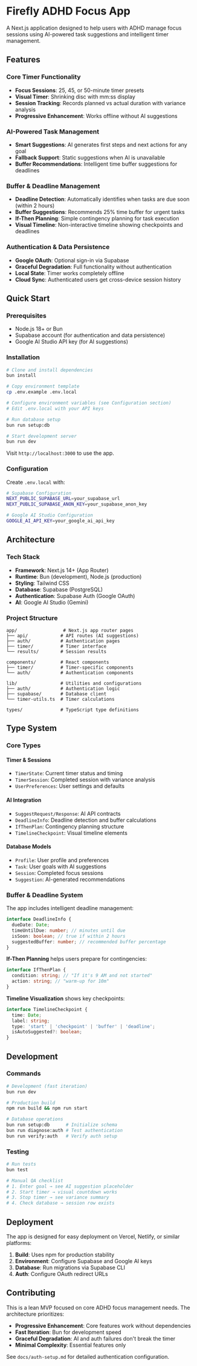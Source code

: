 # Firefly ADHD Focus App

A Next.js application designed to help users with ADHD manage focus sessions using AI-powered task suggestions and intelligent timer management.

## Features

### Core Timer Functionality
- **Focus Sessions**: 25, 45, or 50-minute timer presets
- **Visual Timer**: Shrinking disc with mm:ss display
- **Session Tracking**: Records planned vs actual duration with variance analysis
- **Progressive Enhancement**: Works offline without AI suggestions

### AI-Powered Task Management
- **Smart Suggestions**: AI generates first steps and next actions for any goal
- **Fallback Support**: Static suggestions when AI is unavailable
- **Buffer Recommendations**: Intelligent time buffer suggestions for deadlines

### Buffer & Deadline Management
- **Deadline Detection**: Automatically identifies when tasks are due soon (within 2 hours)
- **Buffer Suggestions**: Recommends 25% time buffer for urgent tasks
- **If-Then Planning**: Simple contingency planning for task execution
- **Visual Timeline**: Non-interactive timeline showing checkpoints and deadlines

### Authentication & Data Persistence
- **Google OAuth**: Optional sign-in via Supabase
- **Graceful Degradation**: Full functionality without authentication
- **Local State**: Timer works completely offline
- **Cloud Sync**: Authenticated users get cross-device session history

## Quick Start

### Prerequisites
- Node.js 18+ or Bun
- Supabase account (for authentication and data persistence)
- Google AI Studio API key (for AI suggestions)

### Installation

```bash
# Clone and install dependencies
bun install

# Copy environment template
cp .env.example .env.local

# Configure environment variables (see Configuration section)
# Edit .env.local with your API keys

# Run database setup
bun run setup:db

# Start development server
bun run dev
```

Visit `http://localhost:3000` to use the app.

### Configuration

Create `.env.local` with:

```bash
# Supabase Configuration
NEXT_PUBLIC_SUPABASE_URL=your_supabase_url
NEXT_PUBLIC_SUPABASE_ANON_KEY=your_supabase_anon_key

# Google AI Studio Configuration  
GOOGLE_AI_API_KEY=your_google_ai_api_key
```

## Architecture

### Tech Stack
- **Framework**: Next.js 14+ (App Router)
- **Runtime**: Bun (development), Node.js (production)
- **Styling**: Tailwind CSS
- **Database**: Supabase (PostgreSQL)
- **Authentication**: Supabase Auth (Google OAuth)
- **AI**: Google AI Studio (Gemini)

### Project Structure
```
app/                 # Next.js app router pages
├── api/            # API routes (AI suggestions)
├── auth/           # Authentication pages
├── timer/          # Timer interface
└── results/        # Session results

components/         # React components
├── timer/          # Timer-specific components
└── auth/           # Authentication components

lib/                # Utilities and configurations
├── auth/           # Authentication logic
├── supabase/       # Database client
└── timer-utils.ts  # Timer calculations

types/              # TypeScript type definitions
```

## Type System

### Core Types

#### Timer & Sessions
- `TimerState`: Current timer status and timing
- `TimerSession`: Completed session with variance analysis
- `UserPreferences`: User settings and defaults

#### AI Integration
- `SuggestRequest/Response`: AI API contracts
- `DeadlineInfo`: Deadline detection and buffer calculations
- `IfThenPlan`: Contingency planning structure
- `TimelineCheckpoint`: Visual timeline elements

#### Database Models
- `Profile`: User profile and preferences
- `Task`: User goals with AI suggestions
- `Session`: Completed focus sessions
- `Suggestion`: AI-generated recommendations

### Buffer & Deadline System

The app includes intelligent deadline management:

```typescript
interface DeadlineInfo {
  dueDate: Date;
  timeUntilDue: number; // minutes until due
  isSoon: boolean; // true if within 2 hours
  suggestedBuffer: number; // recommended buffer percentage
}
```

**If-Then Planning** helps users prepare for contingencies:
```typescript
interface IfThenPlan {
  condition: string; // "If it's 9 AM and not started"
  action: string; // "warm-up for 10m"
}
```

**Timeline Visualization** shows key checkpoints:
```typescript
interface TimelineCheckpoint {
  time: Date;
  label: string;
  type: 'start' | 'checkpoint' | 'buffer' | 'deadline';
  isAutoSuggested?: boolean;
}
```

## Development

### Commands
```bash
# Development (fast iteration)
bun run dev

# Production build
npm run build && npm run start

# Database operations
bun run setup:db      # Initialize schema
bun run diagnose:auth # Test authentication
bun run verify:auth   # Verify auth setup
```

### Testing
```bash
# Run tests
bun test

# Manual QA checklist
# 1. Enter goal → see AI suggestion placeholder
# 2. Start timer → visual countdown works
# 3. Stop timer → see variance summary
# 4. Check database → session row exists
```

## Deployment

The app is designed for easy deployment on Vercel, Netlify, or similar platforms:

1. **Build**: Uses npm for production stability
2. **Environment**: Configure Supabase and Google AI keys
3. **Database**: Run migrations via Supabase CLI
4. **Auth**: Configure OAuth redirect URLs

## Contributing

This is a lean MVP focused on core ADHD focus management needs. The architecture prioritizes:

- **Progressive Enhancement**: Core features work without dependencies
- **Fast Iteration**: Bun for development speed
- **Graceful Degradation**: AI and auth failures don't break the timer
- **Minimal Complexity**: Essential features only

See `docs/auth-setup.md` for detailed authentication configuration.